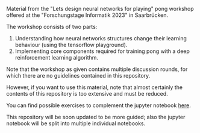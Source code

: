 Material from the "Lets design neural networks for playing" pong workshop offered 
at the "Forschungstage Informatik 2023" in Saarbrücken.

The workshop consists of two parts:
1. Understanding how neural networks structures change their learning behaviour (using the tensorflow playground).
2. Implementing core components required for training pong with a deep reinforcement learning algorithm. 

Note that the workshop as given contains multiple discussion rounds, 
for which there are no guidelines contained in this repository.

However, if you want to use this material, note that almost certainly
the contents of this repository is too extensive and must be reduced.

You can find possible exercises to complement the jupyter notebook [here](https://docs.google.com/document/d/10sBrzY4ygd8bSJ2Yrr5GG_PhYYYI5KQmoc_XI0fg2ls/edit?usp=sharing).

This repository will be soon updated to be more guided; also the jupyter notebook will be split into multiple individual notebooks.

